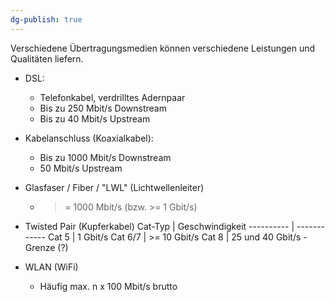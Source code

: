 ```yaml
---
dg-publish: true
---
```

Verschiedene Übertragungsmedien können verschiedene Leistungen und Qualitäten liefern.

- DSL:
	- Telefonkabel, verdrilltes Adernpaar
	- Bis zu 250 Mbit/s Downstream
	- Bis zu 40 Mbit/s Upstream


- Kabelanschluss (Koaxialkabel):
	- Bis zu 1000 Mbit/s Downstream
	- 50 Mbit/s Upstream


- Glasfaser / Fiber / "LWL" (Lichtwellenleiter)
	- >= 1000 Mbit/s (bzw. >= 1 Gbit/s)


- Twisted Pair (Kupferkabel)
Cat-Typ | Geschwindigkeit
---------- | ------------
Cat 5 | 1 Gbit/s
Cat 6/7 | >= 10 Gbit/s
Cat 8 | 25 und 40 Gbit/s - Grenze (?)


- WLAN (WiFi)
	- Häufig max. n x 100 Mbit/s brutto